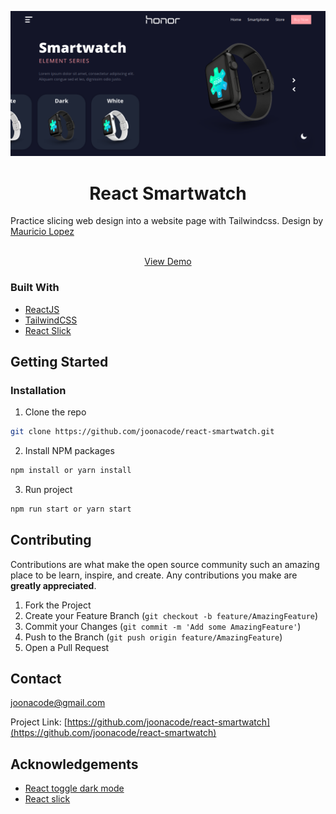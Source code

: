 <p align="center">
  <a href="https://github.com/joonacode/react-smartwatch/">
    <img src="screenshot.png" alt="screenshot">
  </a>

  <h1 align="center">React Smartwatch</h3>
Practice slicing web design into a website page with Tailwindcss. Design by <a href="https://dribbble.com/m4st3rmiau">Mauricio Lopez</a>
<br/ >
  <p align="center">
    <br />
    <a href="https://joonacode.github.io/react-smartwatch/">View Demo</a>
  </p>
</p>

### Built With

* [ReactJS](https://reactjs.org)
* [TailwindCSS](https://tailwindcss.com)
* [React Slick](https://react-slick.neostack.com)



<!-- GETTING STARTED -->
## Getting Started

### Installation

1. Clone the repo
```sh
git clone https://github.com/joonacode/react-smartwatch.git
```
2. Install NPM packages
```sh
npm install or yarn install
```
3. Run project
```sh
npm run start or yarn start
```

<!-- CONTRIBUTING -->
## Contributing

Contributions are what make the open source community such an amazing place to be learn, inspire, and create. Any contributions you make are **greatly appreciated**.

1. Fork the Project
2. Create your Feature Branch (`git checkout -b feature/AmazingFeature`)
3. Commit your Changes (`git commit -m 'Add some AmazingFeature'`)
4. Push to the Branch (`git push origin feature/AmazingFeature`)
5. Open a Pull Request


<!-- CONTACT -->
## Contact

joonacode@gmail.com

Project Link: [https://github.com/joonacode/react-smartwatch](https://github.com/joonacode/react-smartwatch)



<!-- ACKNOWLEDGEMENTS -->
## Acknowledgements
* [React toggle dark mode](https://www.npmjs.com/package/react-toggle-dark-mode)
* [React slick](https://react-slick.neostack.com)
